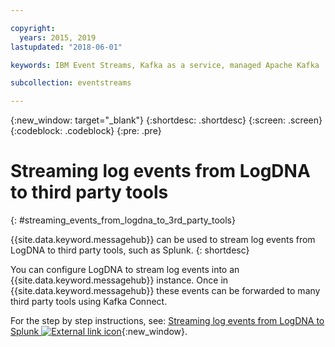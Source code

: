 ```yaml
---

copyright:
  years: 2015, 2019
lastupdated: "2018-06-01"

keywords: IBM Event Streams, Kafka as a service, managed Apache Kafka

subcollection: eventstreams

---
```


{:new_window: target="_blank"}
{:shortdesc: .shortdesc}
{:screen: .screen}
{:codeblock: .codeblock}
{:pre: .pre}


# Streaming log events from LogDNA to third party tools
{: #streaming_events_from_logdna_to_3rd_party_tools}

{{site.data.keyword.messagehub}} can be used to stream log events from LogDNA to third party tools, such as Splunk.
{: shortdesc}

You can configure LogDNA to stream log events into an {{site.data.keyword.messagehub}} instance. Once in {{site.data.keyword.messagehub}} these events can be forwarded to many third party tools using Kafka Connect.

For the step by step instructions, see: [Streaming log events from LogDNA to Splunk ![External link icon](../../icons/launch-glyph.svg "External link icon")](https://ibm.github.io/cloud-enterprise-examples/log-streaming/configure-streaming-for-third-party-tools/){:new_window}.

